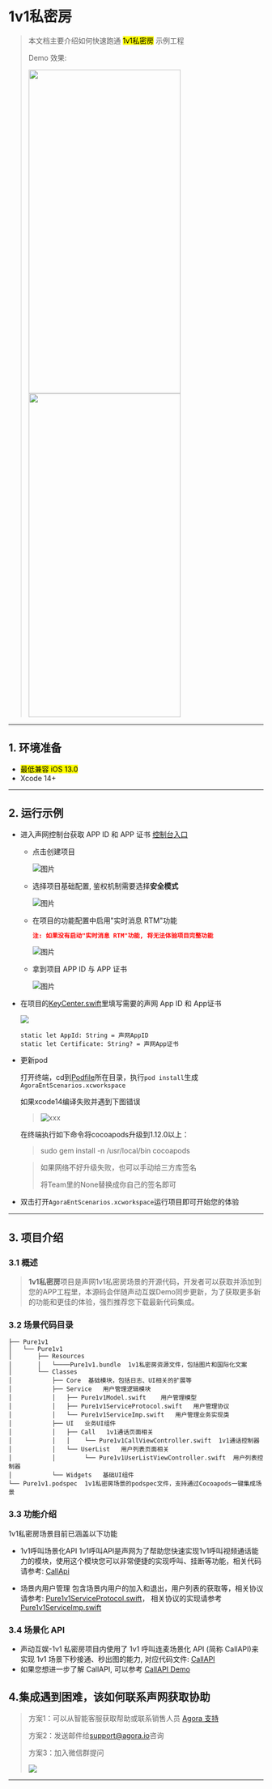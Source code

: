 # 1v1私密房

> 本文档主要介绍如何快速跑通 <mark>1v1私密房</mark> 示例工程
> 
> Demo 效果:
> 
> <img src="https://accktvpic.oss-cn-beijing.aliyuncs.com/pic/github_readme/private1v1/1v1_2.jpg" width="300" height="640"><img src="https://accktvpic.oss-cn-beijing.aliyuncs.com/pic/github_readme/private1v1/1v1_1.jpg" width="300" height="640">
---

## 1. 环境准备

- <mark>最低兼容 iOS 13.0</mark>
- Xcode 14+

---

## 2. 运行示例


- 进入声网控制台获取 APP ID 和 APP 证书 [控制台入口](https://console.shengwang.cn/overview)

  - 点击创建项目

    ![图片](https://accktvpic.oss-cn-beijing.aliyuncs.com/pic/github_readme/ent-full/sdhy_1.jpg)

  - 选择项目基础配置, 鉴权机制需要选择**安全模式**

    ![图片](https://accktvpic.oss-cn-beijing.aliyuncs.com/pic/github_readme/ent-full/sdhy_2.jpg)

  - 在项目的功能配置中启用"实时消息 RTM"功能
     ```json
     注: 如果没有启动"实时消息 RTM"功能, 将无法体验项目完整功能
     ```

    ![图片](https://accktvpic.oss-cn-beijing.aliyuncs.com/pic/github_readme/ent-full/sdhy_7.jpg)

  - 拿到项目 APP ID 与 APP 证书

    ![图片](https://accktvpic.oss-cn-beijing.aliyuncs.com/pic/github_readme/ent-full/sdhy_3.jpg)

- 在项目的[KeyCenter.swift](../../KeyCenter.swift)里填写需要的声网 App ID 和 App证书
  
  ![](https://accktvpic.oss-cn-beijing.aliyuncs.com/pic/github_readme/show/KeyCenter.png)
  
  ```texag-0-1gpap96h0ag-1-1gpap96h0ag-0-1gpap96h0ag-1-1gpap96h0ag-0-1gpap96h0ag-1-1gpap96h0ag-0-1gpap96h0ag-1-1gpap96h0ag-0-1gpap96h0ag-1-1gpap96h0
  static let AppId: String = 声网AppID
  static let Certificate: String? = 声网App证书
  ```


- 更新pod

   打开终端，cd到[Podfile](../../../Podfile)所在目录，执行`pod install`生成`AgoraEntScenarios.xcworkspace`
 
  > 
   如果xcode14编译失败并遇到下图错误
  >
  >  ![xxx](https://accktvpic.oss-cn-beijing.aliyuncs.com/pic/github_readme/show/PodError.png)
  >  
   在终端执行如下命令将cocoapods升级到1.12.0以上：
  >  
  >  sudo gem install -n /usr/local/bin cocoapods
  >  

  >  如果网络不好升级失败，也可以手动给三方库签名 
  >  
  >  将Team里的None替换成你自己的签名即可
  >  

- 双击打开`AgoraEntScenarios.xcworkspace`运行项目即可开始您的体验

---
  

## 3. 项目介绍

### 3.1 概述

> **1v1私密房**项目是声网1v1私密房场景的开源代码，开发者可以获取并添加到您的APP工程里，本源码会伴随声动互娱Demo同步更新，为了获取更多新的功能和更佳的体验，强烈推荐您下载最新代码集成。

### 3.2 场景代码目录

```
├── Pure1v1
│   └── Pure1v1
│       ├── Resources 
│       │   └────Pure1v1.bundle  1v1私密房资源文件，包括图片和国际化文案
│       └── Classes
│           ├── Core  基础模块，包括日志、UI相关的扩展等
│           ├── Service   用户管理逻辑模块  
│           │   ├── Pure1v1Model.swift    用户管理模型
│           │   ├── Pure1v1ServiceProtocol.swift   用户管理协议
│           │   └── Pure1v1ServiceImp.swift   用户管理业务实现类
│           ├── UI   业务UI组件
│           │   ├── Call   1v1通话页面相关
│           │   │    └── Pure1v1CallViewController.swift  1v1通话控制器
│           │   └── UserList   用户列表页面相关
│           │        └── Pure1v1UserListViewController.swift  用户列表控制器
│           └── Widgets   基础UI组件
└── Pure1v1.podspec  1v1私密房场景的podspec文件，支持通过Cocoapods一键集成场景
```

### 3.3 功能介绍

1v1私密房场景目前已涵盖以下功能
- 1v1呼叫场景化API
  1v1呼叫API是声网为了帮助您快速实现1v1呼叫视频通话能力的模块，使用这个模块您可以非常便捷的实现呼叫、挂断等功能，相关代码请参考: [CallApi](https://github.com/AgoraIO-Community/CallAPI)

- 场景内用户管理
  包含场景内用户的加入和退出，用户列表的获取等，相关协议请参考: [Pure1v1ServiceProtocol.swift](Pure1v1/Classes/Service/Pure1v1ServiceProtocol.swift)， 相关协议的实现请参考[Pure1v1ServiceImp.swift](Pure1v1/Classes/Service/Pure1v1ServiceImp.swift)

### 3.4 场景化 API

- 声动互娱-1v1 私密房项目内使用了 1v1 呼叫连麦场景化 API (简称 CallAPI)来实现 1v1 场景下秒接通、秒出图的能力, 对应代码文件: [CallAPI](../../Common/API/CallAPI/CallAPI)
- 如果您想进一步了解 CallAPI, 可以参考 [CallAPI Demo](https://github.com/AgoraIO-Community/CallAPI)

## 4.集成遇到困难，该如何联系声网获取协助

> 方案1：可以从智能客服获取帮助或联系销售人员 [Agora 支持](https://agora-ticket.agora.io/) 
> 
> 方案2：发送邮件给[support@agora.io](mailto:support@agora.io)咨询
>
> 方案3：加入微信群提问
>
> ![](https://download.agora.io/demo/release/SDHY_QA.jpg)

---
